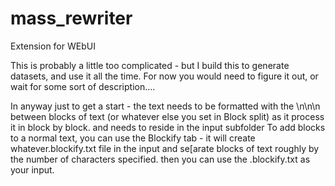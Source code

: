 # mass_rewriter
Extension for WEbUI

This is probably a little too complicated - but I build this to generate datasets, and use it all the time.
For now you would need to figure it out, or wait for some sort of description....

In anyway just to get a start - the text needs to be formatted with the \n\n\n between blocks of text (or whatever else you set in Block split) as it process it in block by block. and needs to reside in the input subfolder
To add blocks to a normal text, you can use the Blockify tab - it will create whatever.blockify.txt file in the input and se[arate blocks of text roughly by the number of characters specified. then you can use the .blockify.txt as your input.
